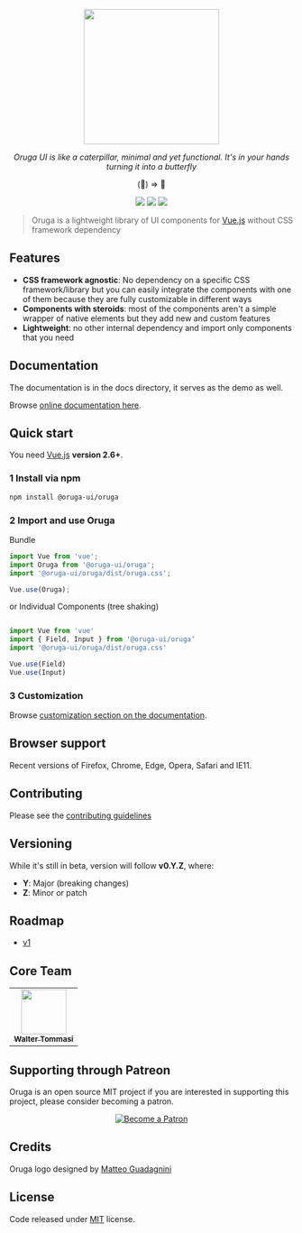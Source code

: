 <p align="center">
    <a href="https://oruga.io">
        <img width="240" src="https://github.com/oruga-ui/oruga/raw/master/packages/docs/.vuepress/public/logo.png" />
    </a>
</p>

<p align="center">
  <i>Oruga UI is like a caterpillar, minimal and yet functional. It's in your hands turning it into a butterfly</i>
</p>

<p align="center">
(🐛) => 🦋
</p>

<p align="center">
    <a href="https://www.npmjs.com/package/@oruga-ui/oruga"><img src="https://img.shields.io/npm/v/@oruga-ui/oruga.svg" /></a>
    <a href="https://www.npmjs.com/package/@oruga-ui/oruga"><img src="https://img.shields.io/npm/dt/@oruga-ui/oruga.svg" /></a>
    <a href="https://github.com/oruga-ui/oruga/blob/master/LICENSE"><img src="https://img.shields.io/npm/l/@oruga-ui/oruga.svg" /></a>
</p>

> Oruga is a lightweight library of UI components for [Vue.js](https://vuejs.org/) without CSS framework dependency

## Features

* **CSS framework agnostic**: No dependency on a specific CSS framework/library but you can easily integrate the components with one of them because they are fully customizable in different ways
* **Components with steroids**: most of the components aren't a simple wrapper of native elements but they add new and custom features
* **Lightweight**: no other internal dependency and import only components that you need

## Documentation

The documentation is in the docs directory, it serves as the demo as well.

Browse [online documentation here](https://oruga.io/).

## Quick start

You need [Vue.js](https://vuejs.org/) **version 2.6+**.

### 1 Install via npm

```bash
npm install @oruga-ui/oruga
```

### 2 Import and use Oruga

Bundle
```javascript
import Vue from 'vue';
import Oruga from '@oruga-ui/oruga';
import '@oruga-ui/oruga/dist/oruga.css';

Vue.use(Oruga);

```
or Individual Components (tree shaking)
```javascript

import Vue from 'vue'
import { Field, Input } from '@oruga-ui/oruga'
import '@oruga-ui/oruga/dist/oruga.css'

Vue.use(Field)
Vue.use(Input)

```

### 3 Customization

Browse [customization section on the documentation](https://oruga.io/guide).

## Browser support

Recent versions of Firefox, Chrome, Edge, Opera, Safari and IE11.

## Contributing

Please see the [contributing guidelines](./.github/CONTRIBUTING.md)

## Versioning

While it's still in beta, version will follow **v0.Y.Z**, where:

* **Y**: Major (breaking changes)
* **Z**: Minor or patch

## Roadmap

* [v1](https://github.com/oruga-ui/oruga/projects/1)

## Core Team

<table>
  <tr>
    <td align="center"><a href="https://twitter.com/walter_tommasi"><img src="https://avatars0.githubusercontent.com/u/8029488?v=4" width="80px;" alt=""/><br /><sub><b>Walter Tommasi</b></sub></a><br /></td>
  </tr>
</table>

## Supporting through Patreon

Oruga is an open source MIT project if you are interested in supporting this project, please consider becoming a patron.
<p align="center">
  <a href="https://www.patreon.com/jtommy">
    <img src="https://c5.patreon.com/external/logo/become_a_patron_button.png" alt="Become a Patron" />
  </a>
</p>

## Credits

Oruga logo designed by [Matteo Guadagnini](mailto:matteoguadagnini67@gmail.com)

## License

Code released under [MIT](https://github.com/oruga-ui/oruga/blob/master/LICENSE) license.
